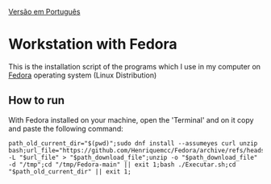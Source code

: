 [Versão em Português](README.md)

# Workstation with Fedora

This is the installation script of the programs which I use in my computer on [Fedora](https://getfedora.org) operating
system (Linux Distribution)

## How to run

With Fedora installed on your machine, open the 'Terminal' and on it copy and paste the following command:

```
path_old_current_dir="$(pwd)";sudo dnf install --assumeyes curl unzip bash;url_file="https://github.com/Henriquemcc/Fedora/archive/refs/heads/main.zip";path_download_file="/tmp/Fedora_main.zip";curl -L "$url_file" > "$path_download_file";unzip -o "$path_download_file" -d "/tmp";cd "/tmp/Fedora-main" || exit 1;bash ./Executar.sh;cd "$path_old_current_dir" || exit 1;
```
